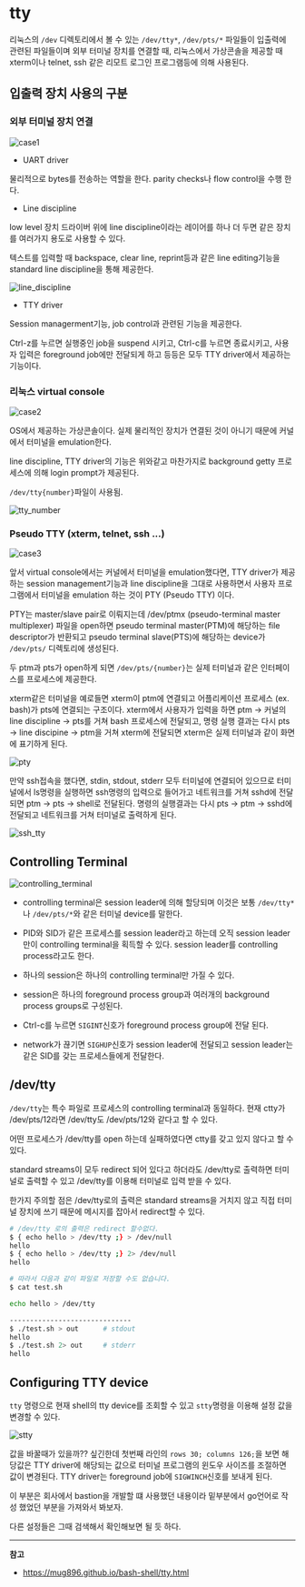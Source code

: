 # tty


리눅스의 `/dev` 디렉토리에서 볼 수 있는 `/dev/tty*`, `/dev/pts/*` 파일들이 입출력에 관련된 파일들이며 외부 터미널 장치를 연결할 때, 리눅스에서 가상콘솔을 제공할 때 xterm이나 telnet, ssh 같은 리모트 로그인 프로그램등에 의해 사용된다.

<!--more-->

## 입출력 장치 사용의 구분

### 외부 터미널 장치 연결

![case1](case1.png "case1")

* UART driver

물리적으로 bytes를 전송하는 역할을 한다. parity checks나 flow control을 수행 한다.

* Line discipline

low level 장치 드라이버 위에 line discipline이라는 레이어를 하나 더 두면 같은 장치를 여러가지 용도로 사용할 수 있다.

텍스트를 입력할 때 backspace, clear line, reprint등과 같은 line editing기능을 standard line discipline을 통해 제공한다.

![line_discipline](line_discipline.png "line_discipline")

* TTY driver

Session managerment기능, job control과 관련된 기능을 제공한다. 

Ctrl-z를 누르면 실행중인 job을 suspend 시키고, Ctrl-c를 누르면 종료시키고, 사용자 입력은 foreground job에만 전달되게 하고 등등은 모두 TTY driver에서 제공하는 기능이다.

### 리눅스 virtual console

![case2](case2.png "case2")

OS에서 제공하는 가상콘솔이다. 실제 물리적인 장치가 연결된 것이 아니기 때문에 커널에서 터미널을 emulation한다.

line discipline, TTY driver의 기능은 위와같고 마찬가지로 background getty 프로세스에 의해 login prompt가 제공된다.

`/dev/tty{number}`파일이 사용됨.

![tty_number](tty_number.png "tty_number")

### Pseudo TTY (xterm, telnet, ssh ...)

![case3](case3.png "case3")

앞서 virtual console에서는 커널에서 터미널을 emulation했다면, TTY driver가 제공하는 session management기능과 line discipline을 그대로 사용하면서 사용자 프로그램에서 터미널을 emulation 하는 것이 PTY (Pseudo TTY) 이다.

PTY는 master/slave pair로 이뤄지는데 /dev/ptmx (pseudo-terminal master multiplexer) 파일을 open하면 pseudo terminal master(PTM)에 해당하는 file descriptor가 반환되고 pseudo terminal slave(PTS)에 해당하는 device가 `/dev/pts/` 디렉토리에 생성된다. 

두 ptm과 pts가 open하게 되면 `/dev/pts/{number}`는 실제 터미널과 같은 인터페이스를 프로세스에 제공한다.

xterm같은 터미널을 예로들면 xterm이 ptm에 연결되고 어플리케이션 프로세스 (ex. bash)가 pts에 연결되는 구조이다. xterm에서 사용자가 입력을 하면 ptm -> 커널의 line discipline -> pts를 거쳐 bash 프로세스에 전달되고, 명령 실행 결과는 다시 pts -> line discipine -> ptm을 거쳐 xterm에 전달되면 xterm은 실제 터미널과 같이 화면에 표기하게 된다.

![pty](pty.png "pty")

만약 ssh접속을 했다면, stdin, stdout, stderr 모두 터미널에 연결되어 있으므로 터미널에서 ls명령을 실행하면 ssh명령의 입력으로 들어가고 네트워크를 거쳐 sshd에 전달되면 ptm -> pts -> shell로 전달된다. 명령의 실행결과는 다시 pts -> ptm -> sshd에 전달되고 네트워크를 거쳐 터미널로 출력하게 된다.

![ssh_tty](ssh_tty.png "ssh_tty")

## Controlling Terminal

![controlling_terminal](controlling_terminal.png "controlling_terminal")

* controlling terminal은 session leader에 의해 할당되며 이것은 보통 `/dev/tty*`나 `/dev/pts/*`와 같은 터미널 device를 말한다.

* PID와 SID가 같은 프로세스를 session leader라고 하는데 오직 session leader만이 controlling terminal을 획득할 수 있다. session leader를 controlling process라고도 한다.

* 하나의 session은 하나의 controlling terminal만 가질 수 있다.

* session은 하나의 foreground process group과 여러개의 background process groups로 구성된다. 

* Ctrl-c를 누르면 `SIGINT`신호가 foreground process group에 전달 된다.

* network가 끊기면 `SIGHUP`신호가 session leader에 전달되고 session leader는 같은 SID를 갖는 프로세스들에게 전달한다.


## /dev/tty

`/dev/tty`는 특수 파일로 프로세스의 controlling terminal과 동일하다. 현재 ctty가 /dev/pts/12라면 /dev/tty도 /dev/pts/12와 같다고 할 수 있다.

어떤 프로세스가 /dev/tty를 open 하는데 실패하였다면 ctty를 갖고 있지 않다고 할 수 있다.

standard streams이 모두 redirect 되어 있다고 하더라도 /dev/tty로 출력하면 터미널로 출력할 수 있고 /dev/tty를 이용해 터미널로 입력 받을 수 있다. 

한가지 주의할 점은 /dev/tty로의 출력은 standard streams을 거치지 않고 직접 터미널 장치에 쓰기 때문에 메시지를 잡아서 redirect할 수 있다.

~~~bash
# /dev/tty 로의 출력은 redirect 할수없다.
$ { echo hello > /dev/tty ;} > /dev/null
hello
$ { echo hello > /dev/tty ;} 2> /dev/null
hello

# 따라서 다음과 같이 파일로 저장할 수도 없습니다.
$ cat test.sh

echo hello > /dev/tty

------------------------------
$ ./test.sh > out      # stdout
hello
$ ./test.sh 2> out     # stderr
hello
~~~

## Configuring TTY device

`tty` 명령으로 현재 shell의 tty device를 조회할 수 있고 `stty`명령을 이용해 설정 값을 변경할 수 있다.

![stty](stty.png "stty")

값을 바꿀때가 있을까?? 싶긴한데 첫번째 라인의 `rows 30; columns 126;`을 보면 해당값은 TTY driver에 해당되는 값으로 터미널 프로그램의 윈도우 사이즈를 조절하면 값이 변경된다. TTY driver는 foreground job에 `SIGWINCH`신호를 보내게 된다. 

이 부분은 회사에서 bastion을 개발할 떄 사용했던 내용이라 밑부분에서 go언어로 작성 했었던 부분을 가져와서 봐보자.

다른 설정들은 그때 검색해서 확인해보면 될 듯 하다.

---

**참고**

* https://mug896.github.io/bash-shell/tty.html
